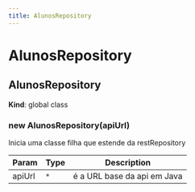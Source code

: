 ```yaml
---
title: AlunosRepository
---
```


# AlunosRepository

<a name="AlunosRepository"></a>

## AlunosRepository
**Kind**: global class  
<a name="new_AlunosRepository_new"></a>

### new AlunosRepository(apiUrl)
Inicia uma classe filha que estende da restRepository


| Param | Type | Description |
| --- | --- | --- |
| apiUrl | <code>\*</code> | é a URL base da api em Java |

